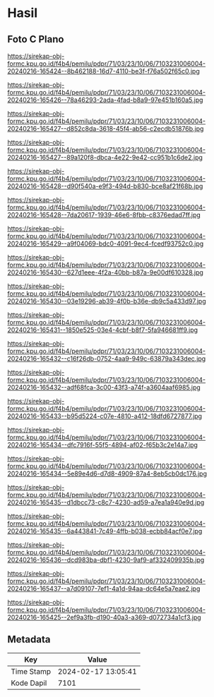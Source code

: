 # Hasil

## Foto C Plano

https://sirekap-obj-formc.kpu.go.id/f4b4/pemilu/pdpr/71/03/23/10/06/7103231006004-20240216-165424--8b462188-16d7-4110-be3f-f76a502f65c0.jpg

https://sirekap-obj-formc.kpu.go.id/f4b4/pemilu/pdpr/71/03/23/10/06/7103231006004-20240216-165426--78a46293-2ada-4fad-b8a9-97e451b160a5.jpg

https://sirekap-obj-formc.kpu.go.id/f4b4/pemilu/pdpr/71/03/23/10/06/7103231006004-20240216-165427--d852c8da-3618-45f4-ab56-c2ecdb51876b.jpg

https://sirekap-obj-formc.kpu.go.id/f4b4/pemilu/pdpr/71/03/23/10/06/7103231006004-20240216-165427--89a120f8-dbca-4e22-9e42-cc951b1c6de2.jpg

https://sirekap-obj-formc.kpu.go.id/f4b4/pemilu/pdpr/71/03/23/10/06/7103231006004-20240216-165428--d90f540a-e9f3-494d-b830-bce8af21f68b.jpg

https://sirekap-obj-formc.kpu.go.id/f4b4/pemilu/pdpr/71/03/23/10/06/7103231006004-20240216-165428--7da20617-1939-46e6-8fbb-c8376edad7ff.jpg

https://sirekap-obj-formc.kpu.go.id/f4b4/pemilu/pdpr/71/03/23/10/06/7103231006004-20240216-165429--a9f04069-bdc0-4091-9ec4-fcedf93752c0.jpg

https://sirekap-obj-formc.kpu.go.id/f4b4/pemilu/pdpr/71/03/23/10/06/7103231006004-20240216-165430--627d1eee-4f2a-40bb-b87a-9e00df610328.jpg

https://sirekap-obj-formc.kpu.go.id/f4b4/pemilu/pdpr/71/03/23/10/06/7103231006004-20240216-165430--03e19296-ab39-4f0b-b36e-db9c5a433d97.jpg

https://sirekap-obj-formc.kpu.go.id/f4b4/pemilu/pdpr/71/03/23/10/06/7103231006004-20240216-165431--1850e525-03e4-4cbf-b8f7-5fa946681ff9.jpg

https://sirekap-obj-formc.kpu.go.id/f4b4/pemilu/pdpr/71/03/23/10/06/7103231006004-20240216-165432--c16f26db-0752-4aa9-949c-63879a343dec.jpg

https://sirekap-obj-formc.kpu.go.id/f4b4/pemilu/pdpr/71/03/23/10/06/7103231006004-20240216-165432--adf68fca-3c00-43f3-a74f-a3604aaf6985.jpg

https://sirekap-obj-formc.kpu.go.id/f4b4/pemilu/pdpr/71/03/23/10/06/7103231006004-20240216-165433--b95d5224-c07e-4810-a412-18dfd6727877.jpg

https://sirekap-obj-formc.kpu.go.id/f4b4/pemilu/pdpr/71/03/23/10/06/7103231006004-20240216-165434--dfc7916f-55f5-4894-af02-f65b3c2e14a7.jpg

https://sirekap-obj-formc.kpu.go.id/f4b4/pemilu/pdpr/71/03/23/10/06/7103231006004-20240216-165434--5e89e4d6-d7d8-4909-87a4-8eb5cb0dc176.jpg

https://sirekap-obj-formc.kpu.go.id/f4b4/pemilu/pdpr/71/03/23/10/06/7103231006004-20240216-165435--d1dbcc73-c8c7-4230-ad59-a7ea1a940e9d.jpg

https://sirekap-obj-formc.kpu.go.id/f4b4/pemilu/pdpr/71/03/23/10/06/7103231006004-20240216-165435--6a443841-7c49-4ffb-b038-ecbb84acf0e7.jpg

https://sirekap-obj-formc.kpu.go.id/f4b4/pemilu/pdpr/71/03/23/10/06/7103231006004-20240216-165436--dcd983ba-dbf1-4230-9af9-af332409935b.jpg

https://sirekap-obj-formc.kpu.go.id/f4b4/pemilu/pdpr/71/03/23/10/06/7103231006004-20240216-165437--a7d09107-7ef1-4a1d-94aa-dc64e5a7eae2.jpg

https://sirekap-obj-formc.kpu.go.id/f4b4/pemilu/pdpr/71/03/23/10/06/7103231006004-20240216-165425--2ef9a3fb-d190-40a3-a369-d072734a1cf3.jpg


## Metadata

| Key        | Value               |
| ---------- | ------------------- |
| Time Stamp | 2024-02-17 13:05:41 |
| Kode Dapil | 7101                |



